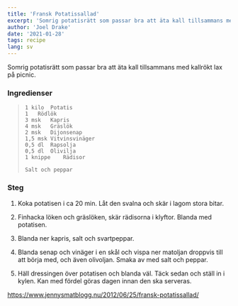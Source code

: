 ```yaml
---
title: 'Fransk Potatissallad'
excerpt: 'Somrig potatisrätt som passar bra att äta kall tillsammans med kallrökt lax på picnic.'
author: 'Joel Drake'
date: '2021-01-28'
tags: recipe
lang: sv
---
```


Somrig potatisrätt som passar bra att äta kall tillsammans med kallrökt lax på picnic.

### Ingredienser

> ```
> 1 kilo  Potatis
> 1   Rödlök
> 3 msk   Kapris
> 4 msk   Gräslök
> 2 msk   Dijonsenap
> 1,5 msk Vitvinsvinäger
> 0,5 dl  Rapsolja
> 0,5 dl  Olivilja
> 1 knippe    Rädisor
>
> Salt och peppar
> ```

### Steg

1. Koka potatisen i ca 20 min. Låt den svalna och skär i lagom stora bitar.

2. Finhacka löken och gräslöken, skär rädisorna i klyftor. Blanda med potatisen.

3. Blanda ner kapris, salt och svartpeppar.

4. Blanda senap och vinäger i en skål och vispa ner matoljan droppvis till att börja med, och även olivoljan. Smaka av med salt och peppar.

5. Häll dressingen över potatisen och blanda väl. Täck sedan och ställ in i kylen. Kan med fördel göras dagen innan den ska serveras.

https://www.jennysmatblogg.nu/2012/06/25/fransk-potatissallad/
